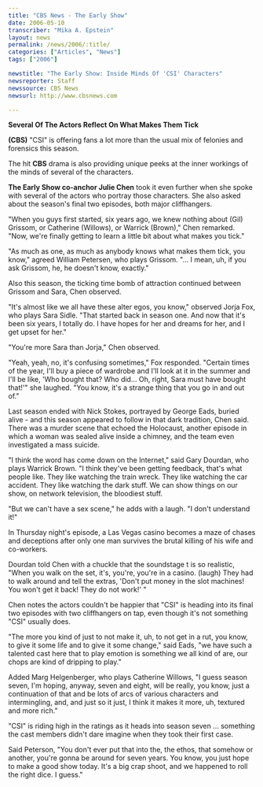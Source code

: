 ```yaml
---
title: "CBS News - The Early Show"
date: 2006-05-10
transcriber: "Mika A. Epstein"
layout: news
permalink: /news/2006/:title/
categories: ["Articles", "News"]
tags: ["2006"]

newstitle: "The Early Show: Inside Minds Of 'CSI' Characters"
newsreporter: Staff
newssource: CBS News
newsurl: http://www.cbsnews.com

---
```


**Several Of The Actors Reflect On What Makes Them Tick**

**(CBS)** "CSI" is offering fans a lot more than the usual mix of felonies and forensics this season.

The hit **CBS** drama is also providing unique peeks at the inner workings of the minds of several of the characters.

**The Early Show co-anchor Julie Chen** took it even further when she spoke with several of the actors who portray those characters. She also asked about the season's final two episodes, both major cliffhangers.

"When you guys first started, six years ago, we knew nothing about (Gil) Grissom, or Catherine (Willows), or Warrick (Brown)," Chen remarked. "Now, we're finally getting to learn a little bit about what makes you tick."

"As much as one, as much as anybody knows what makes them tick, you know," agreed William Petersen, who plays Grissom. "... I mean, uh, if you ask Grissom, he, he doesn't know, exactly."

Also this season, the ticking time bomb of attraction continued between Grissom and Sara, Chen observed.

"It's almost like we all have these alter egos, you know," observed Jorja Fox, who plays Sara Sidle. "That started back in season one. And now that it's been six years, I totally do. I have hopes for her and dreams for her, and I get upset for her."

"You're more Sara than Jorja," Chen observed.

"Yeah, yeah, no, it's confusing sometimes," Fox responded. "Certain times of the year, I'll buy a piece of wardrobe and I'll look at it in the summer and I'll be like, 'Who bought that? Who did... Oh, right, Sara must have bought that!'" she laughed. "You know, it's a strange thing that you go in and out of."

Last season ended with Nick Stokes, portrayed by George Eads, buried alive - and this season appeared to follow in that dark tradition, Chen said. There was a murder scene that echoed the Holocaust, another episode in which a woman was sealed alive inside a chimney, and the team even investigated a mass suicide.

"I think the word has come down on the Internet," said Gary Dourdan, who plays Warrick Brown. "I think they've been getting feedback, that's what people like. They like watching the train wreck. They like watching the car accident. They like watching the dark stuff. We can show things on our show, on network television, the bloodiest stuff.

"But we can't have a sex scene," he adds with a laugh. "I don't understand it!"

In Thursday night's episode, a Las Vegas casino becomes a maze of chases and deceptions after only one man survives the brutal killing of his wife and co-workers.

Dourdan told Chen with a chuckle that the soundstage t is so realistic, "When you walk on the set, it's, you're, you're in a casino. (laugh) They had to walk around and tell the extras, 'Don't put money in the slot machines! You won't get it back! They do not work!' "

Chen notes the actors couldn't be happier that "CSI" is heading into its final two episodes with two cliffhangers on tap, even though it's not something "CSI" usually does.

"The more you kind of just to not make it, uh, to not get in a rut, you know, to give it some life and to give it some change," said Eads, "we have such a talented cast here that to play emotion is something we all kind of are, our chops are kind of dripping to play."

Added Marg Helgenberger, who plays Catherine Willows, "I guess season seven, I'm hoping, anyway, seven and eight, will be really, you know, just a continuation of that and be lots of arcs of various characters and intermingling, and, and just so it just, I think it makes it more, uh, textured and more rich."

"CSI" is riding high in the ratings as it heads into season seven ... something the cast members didn't dare imagine when they took their first case.

Said Peterson, "You don't ever put that into the, the ethos, that somehow or another, you're gonna be around for seven years. You know, you just hope to make a good show today. It's a big crap shoot, and we happened to roll the right dice. I guess."
